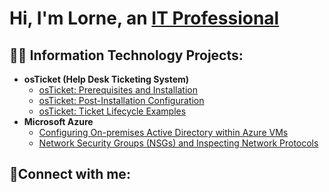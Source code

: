 <h1>Hi, I'm Lorne, an <a href="https://linkedin.com/in/Lorne">IT Professional</a></h1>

<h2>👨‍💻 Information Technology Projects:</h2>

- <b>osTicket (Help Desk Ticketing System)</b>
  - [osTicket: Prerequisites and Installation](https://github.com/blue50/osticket-prereqs)
  - [osTicket: Post-Installation Configuration](https://github.com/blue50/post-install-config)
  - [osTicket: Ticket Lifecycle Examples](https://github.com/blue50/ticket-lifecycle)
- <b>Microsoft Azure</b>
  - [Configuring On-premises Active Directory within Azure VMs](https://github.com/blue50/configure-ad)
  - [Network Security Groups (NSGs) and Inspecting Network Protocols](https://github.com/blue50/azure-network-protocols)

<h2>🤳Connect with me:</h2>

